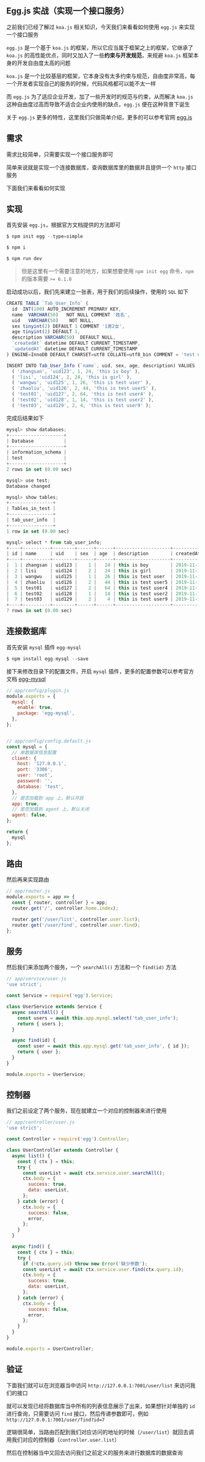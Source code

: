 







## Egg.js 实战（实现一个接口服务）

之前我们已经了解过 `koa.js` 相关知识，今天我们来看看如何使用 `egg.js` 来实现一个接口服务

`egg.js` 是一个基于 `koa.js` 的框架，所以它应当属于框架之上的框架，它继承了 `koa.js` 的高性能优点，同时又加入了一些**约束与开发规范**，来规避 `koa.js` 框架本身的开发自由度太高的问题

<!--more-->

`koa.js` 是一个比较基层的框架，它本身没有太多约束与规范，自由度非常高，每一个开发者实现自己的服务的时候，代码风格都可以能不太一样

而 `egg.js` 为了适应企业开发，加了一些开发时的规范与约束，从而解决 `koa.js` 这种自由度过高而导致不适合企业内使用的缺点，`egg.js` 便在这种背景下诞生

关于 `egg.js` 更多的特性，这里我们只做简单介绍，更多的可以参考官网 [egg.js](https://eggjs.org/zh-cn/)



## 需求

需求比较简单，只需要实现一个接口服务即可

简单来说就是实现一个连接数据库，查询数据库里的数据并且提供一个 `http` 接口服务

下面我们来看看如何实现


## 实现

首先安装 `egg.js`，根据官方文档提供的方法即可

```js
$ npm init egg --type=simple

$ npm i

$ npm run dev
```

> 但是这里有一个需要注意的地方，如果想要使用 `npm init egg` 命令，`npm` 的版本需要 `>= 6.1.0`

启动成功以后，我们先来建立一张表，用于我们的后续操作，使用的 `SQL` 如下

```js
CREATE TABLE `Tab_User_Info` (
  id  INT(100) AUTO_INCREMENT PRIMARY KEY,
  name  VARCHAR(50)   NOT NULL COMMENT '姓名',
  uid   VARCHAR(50)    NOT NULL,
  sex tinyint(2) DEFAULT 1 COMMENT '1男2女',
  age tinyint(2) DEFAULT 1,
  description VARCHAR(50)  DEFAULT NULL,
  `createdAt` datetime DEFAULT CURRENT_TIMESTAMP,
  `updatedAt` datetime DEFAULT CURRENT_TIMESTAMP
) ENGINE=InnoDB DEFAULT CHARSET=utf8 COLLATE=utf8_bin COMMENT = 'test user';

INSERT INTO Tab_User_Info (`name`, uid, sex, age, description) VALUES
  ( 'zhangsan', 'uid123', 1, 24, 'this is boy' ),
  ( 'lisi', 'uid124', 2, 24, 'this is girl' ),
  ( 'wangwu', 'uid125', 1, 26, 'this is test user' ),
  ( 'zhaoliu', 'uid126', 2, 44, 'this is test user5' ),
  ( 'test01', 'uid127', 2, 64, 'this is test user4' ),
  ( 'test02', 'uid128', 1, 14, 'this is test user2' ),
  ( 'test03', 'uid129', 2, 4, 'this is test user9' );
```

完成后结果如下

```js
mysql> show databases;
+--------------------+
| Database           |
+--------------------+
| information_schema |
| test               |
+--------------------+
2 rows in set (0.00 sec)

mysql> use test;
Database changed

mysql> show tables;
+----------------+
| Tables_in_test |
+----------------+
| tab_user_info  |
+----------------+
1 row in set (0.00 sec)

mysql> select * from tab_user_info;
+----+----------+--------+------+------+--------------------+---------------------+---------------------+
| id | name     | uid    | sex  | age  | description        | createdAt           | updatedAt           |
+----+----------+--------+------+------+--------------------+---------------------+---------------------+
|  1 | zhangsan | uid123 |    1 |   24 | this is boy        | 2019-11-12 17:51:38 | 2019-11-12 17:51:38 |
|  2 | lisi     | uid124 |    2 |   24 | this is girl       | 2019-11-12 17:51:38 | 2019-11-12 17:51:38 |
|  3 | wangwu   | uid125 |    1 |   26 | this is test user  | 2019-11-12 17:51:38 | 2019-11-12 17:51:38 |
|  4 | zhaoliu  | uid126 |    2 |   44 | this is test user5 | 2019-11-12 17:51:38 | 2019-11-12 17:51:38 |
|  5 | test01   | uid127 |    2 |   64 | this is test user4 | 2019-11-12 17:51:38 | 2019-11-12 17:51:38 |
|  6 | test02   | uid128 |    1 |   14 | this is test user2 | 2019-11-12 17:51:38 | 2019-11-12 17:51:38 |
|  7 | test03   | uid129 |    2 |    4 | this is test user9 | 2019-11-12 17:51:38 | 2019-11-12 17:51:38 |
+----+----------+--------+------+------+--------------------+---------------------+---------------------+
7 rows in set (0.00 sec)
```



## 连接数据库

首先安装 `mysql` 插件 `egg-mysql`

```js
$ npm install egg-mysql --save
```

接下来修改目录下的配置文件，开启 `mysql` 插件，更多的配置参数可以参考官方文档 [egg-mysql](https://github.com/eggjs/egg-mysql#configuration)

```js
// app/config/plugin.js
module.exports = {
  mysql: {
    enable: true,
    package: 'egg-mysql',
  },
};


// app/config/config.default.js
const mysql = {
  // 单数据库信息配置
  client: {
    host: '127.0.0.1',
    port: '3306',
    user: 'root',
    password: '',
    database: 'test',
  },
  // 是否加载到 app 上，默认开启
  app: true,
  // 是否加载到 agent 上，默认关闭
  agent: false,
};

return {
  mysql
};
```


## 路由

然后再来实现路由

```js
// app/router.js
module.exports = app => {
  const { router, controller } = app;
  router.get('/', controller.home.index);

  router.get('/user/list', controller.user.list);
  router.get('/user/find', controller.user.find);
};
```



## 服务

然后我们来添加两个服务，一个 `searchAll()` 方法和一个 `find(id)` 方法

```js
// app/service/user.js
'use strict';

const Service = require('egg').Service;

class UserService extends Service {
  async searchAll() {
    const users = await this.app.mysql.select('tab_user_info');
    return { users };
  }

  async find(id) {
    const user = await this.app.mysql.get('tab_user_info', { id });
    return { user };
  }
}

module.exports = UserService;
```



## 控制器

我们之前设定了两个服务，现在就建立一个对应的控制器来进行使用

```js
// app/controller/user.js
'use strict';

const Controller = require('egg').Controller;

class UserController extends Controller {
  async list() {
    const { ctx } = this;
    try {
      const userList = await ctx.service.user.searchAll();
      ctx.body = {
        success: true,
        data: userList,
      };
    } catch (error) {
      ctx.body = {
        success: false,
        error,
      };
    }
  }

  async find() {
    const { ctx } = this;
    try {
      if (!ctx.query.id) throw new Error('缺少参数');
      const userList = await ctx.service.user.find(ctx.query.id);
      ctx.body = {
        success: true,
        data: userList,
      };
    } catch (error) {
      ctx.body = {
        success: false,
        error,
      };
    }
  }
}

module.exports = UserController;
```


## 验证

下面我们就可以在浏览器当中访问 `http://127.0.0.1:7001/user/list` 来访问我们的接口

就可以发现已经将数据库当中所有的列表信息展示了出来，如果想针对单独的 `id` 进行查询，只需要访问 `find` 接口，然后传递参数即可，例如 `http://127.0.0.1:7001/user/find?id=7`

逻辑很简单，当路由匹配到我们对应访问的地址的时候（`/user/list`）就回去调用我们对应的控制器（`controller.user.list`）

然后在控制器当中又回去访问我们之前定义的服务来进行数据库的数据查询